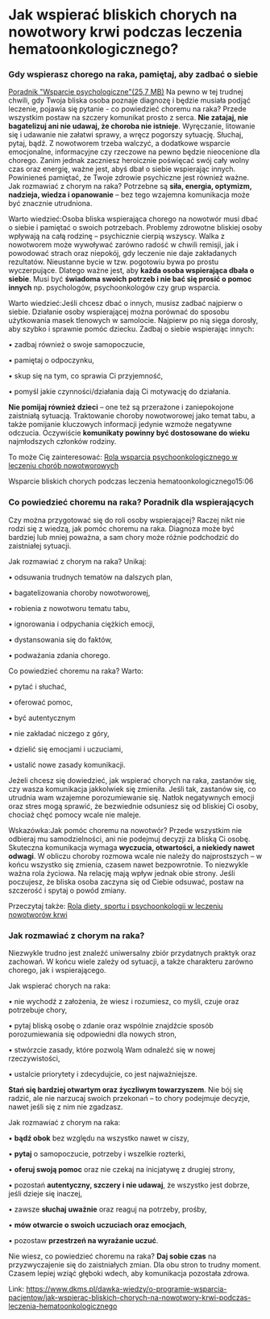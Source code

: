 # Jak wspierać bliskich chorych na nowotwory krwi podczas leczenia hematoonkologicznego?

### Gdy wspierasz chorego na raka, pamiętaj, aby zadbać o siebie


[Poradnik "Wsparcie psychologiczne"(25,7 MB)](https://assets-eu-01.kc-usercontent.com:443/bed48093-082e-0109-4b5f-7bdadab5eedd/fffb6880-90d1-47fc-8077-8f31b967abd9/poradnik%20psychologiczny%20WEB.pdf)
Na pewno w tej trudnej chwili, gdy Twoja bliska osoba poznaje diagnozę i będzie musiała podjąć leczenie, pojawia się pytanie \- co powiedzieć choremu na raka? Przede wszystkim postaw na szczery komunikat prosto z serca. **Nie zatajaj, nie bagatelizuj ani nie udawaj, że choroba nie istnieje**. Wyręczanie, litowanie się i udawanie nie załatwi sprawy, a wręcz pogorszy sytuację. Słuchaj, pytaj, bądź. Z nowotworem trzeba walczyć, a dodatkowe wsparcie emocjonalne, informacyjne czy rzeczowe na pewno będzie nieocenione dla chorego. Zanim jednak zaczniesz heroicznie poświęcać swój cały wolny czas oraz energię, ważne jest, abyś dbał o siebie wspierając innych. Powinieneś pamiętać, że Twoje zdrowie psychiczne jest również ważne. Jak rozmawiać z chorym na raka? Potrzebne są **siła, energia, optymizm, nadzieja, wiedza i opanowanie** – bez tego wzajemna komunikacja może być znacznie utrudniona.


Warto wiedzieć:Osoba bliska wspierająca chorego na nowotwór musi dbać o siebie i pamiętać o swoich potrzebach.
Problemy zdrowotne bliskiej osoby wpływają na całą rodzinę – psychicznie cierpią wszyscy. Walka z nowotworem może wywoływać zarówno radość w chwili remisji, jak i powodować strach oraz niepokój, gdy leczenie nie daje zakładanych rezultatów. Nieustanne bycie w tzw. pogotowiu bywa po prostu wyczerpujące. Dlatego ważne jest, aby **każda osoba wspierająca dbała o siebie**. Musi być **świadoma swoich potrzeb i nie bać się prosić o pomoc innych** np. psychologów, psychoonkologów czy grup wsparcia.


Warto wiedzieć:Jeśli chcesz dbać o innych, musisz zadbać najpierw o siebie. Działanie osoby wspierającej można porównać do sposobu użytkowania masek tlenowych w samolocie. Najpierw po nią sięga dorosły, aby szybko i sprawnie pomóc dziecku.
Zadbaj o siebie wspierając innych:


• zadbaj również o swoje samopoczucie,


• pamiętaj o odpoczynku,


• skup się na tym, co sprawia Ci przyjemność,


• pomyśl jakie czynności/działania dają Ci motywację do działania. 


**Nie pomijaj również dzieci** – one też są przerażone i zaniepokojone zaistniałą sytuacją. Traktowanie choroby nowotworowej jako temat tabu, a także pomijanie kluczowych informacji jedynie wzmoże negatywne odczucia. Oczywiście **komunikaty powinny być dostosowane do wieku** najmłodszych członków rodziny.


To może Cię zainteresować: [Rola wsparcia psychoonkologicznego w leczeniu chorób nowotworowych](/dawka-wiedzy/o-programie-wsparcia-pacjentow/rola-wsparcia-psychoonkologicznego-w-leczeniu-chorob-nowotworowych "Rola wsparcia psychoonkologicznego w leczeniu chorób nowotworowych")


Wsparcie bliskich chorych podczas leczenia hematoonkologicznego15:06
### Co powiedzieć choremu na raka? Poradnik dla wspierających


Czy można przygotować się do roli osoby wspierającej? Raczej nikt nie rodzi się z wiedzą, jak pomóc choremu na raka. Diagnoza może być bardziej lub mniej poważna, a sam chory może różnie podchodzić do zaistniałej sytuacji.


Jak rozmawiać z chorym na raka? Unikaj:


• odsuwania trudnych tematów na dalszych plan,


• bagatelizowania choroby nowotworowej,


• robienia z nowotworu tematu tabu,


• ignorowania i odpychania ciężkich emocji,


• dystansowania się do faktów,


• podważania zdania chorego.


Co powiedzieć choremu na raka? Warto:


• pytać i słuchać,


• oferować pomoc,


• być autentycznym


• nie zakładać niczego z góry,


• dzielić się emocjami i uczuciami,


• ustalić nowe zasady komunikacji.


Jeżeli chcesz się dowiedzieć, jak wspierać chorych na raka, zastanów się, czy wasza komunikacja jakkolwiek się zmieniła. Jeśli tak, zastanów się, co utrudnia wam wzajemne porozumiewanie się. Natłok negatywnych emocji oraz stres mogą sprawić, że bezwiednie odsuniesz się od bliskiej Ci osoby, chociaż chęć pomocy wcale nie maleje.


Wskazówka:Jak pomóc choremu na nowotwór? Przede wszystkim nie odbieraj mu samodzielności, ani nie podejmuj decyzji za bliską Ci osobę.
Skuteczna komunikacja wymaga **wyczucia, otwartości, a niekiedy nawet odwagi**. W obliczu choroby rozmowa wcale nie należy do najprostszych – w końcu wszystko się zmienia, czasem nawet bezpowrotnie. To niezwykle ważna rola życiowa. Na relację mają wpływ jednak obie strony. Jeśli poczujesz, że bliska osoba zaczyna się od Ciebie odsuwać, postaw na szczerość i spytaj o powód zmiany.


Przeczytaj także: [Rola diety, sportu i psychoonkologii w leczeniu nowotworów krwi](/dawka-wiedzy/o-programie-wsparcia-pacjentow/rola-diety-sportu-i-psychoonkologii-w-leczeniu-nowotworow-krwi "Rola diety, sportu i psychoonkologii w leczeniu nowotworów krwi")


### Jak rozmawiać z chorym na raka?


Niezwykle trudno jest znaleźć uniwersalny zbiór przydatnych praktyk oraz zachowań. W końcu wiele zależy od sytuacji, a także charakteru zarówno chorego, jak i wspierającego. 


Jak wspierać chorych na raka:


• nie wychodź z założenia, że wiesz i rozumiesz, co myśli, czuje oraz potrzebuje chory,


• pytaj bliską osobę o zdanie oraz wspólnie znajdźcie sposób porozumiewania się odpowiedni dla nowych stron,


• stwórzcie zasady, które pozwolą Wam odnaleźć się w nowej rzeczywistości,


• ustalcie priorytety i zdecydujcie, co jest najważniejsze. 


**Stań się bardziej otwartym oraz życzliwym towarzyszem**. Nie bój się radzić, ale nie narzucaj swoich przekonań – to chory podejmuje decyzje, nawet jeśli się z nim nie zgadzasz.


Jak rozmawiać z chorym na raka:


• **bądź obok** bez względu na wszystko nawet w ciszy,


• **pytaj** o samopoczucie, potrzeby i wszelkie rozterki,


• **oferuj swoją pomoc** oraz nie czekaj na inicjatywę z drugiej strony,


• pozostań **autentyczny, szczery i nie udawaj**, że wszystko jest dobrze, jeśli dzieje się inaczej,


• zawsze **słuchaj uważnie** oraz reaguj na potrzeby, prośby,


• **mów otwarcie o swoich uczuciach oraz emocjach**,


• pozostaw **przestrzeń na wyrażanie uczuć**.


Nie wiesz, co powiedzieć choremu na raka? **Daj sobie czas** na przyzwyczajenie się do zaistniałych zmian. Dla obu stron to trudny moment. Czasem lepiej wziąć głęboki wdech, aby komunikacja pozostała zdrowa.



Link: https://www.dkms.pl/dawka-wiedzy/o-programie-wsparcia-pacjentow/jak-wspierac-bliskich-chorych-na-nowotwory-krwi-podczas-leczenia-hematoonkologicznego
